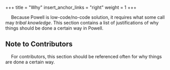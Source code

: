 +++
title = "Why"
insert_anchor_links = "right"
weight = 1
+++

&emsp; Because Powell is low-code/no-code solution, it requires what some call may *tribal knowledge*. This section contains a list of justifications of why things should be done a certain way in Powell.

## Note to Contributors

&emsp; For contributors, this section should be referenced often for why things are done a certain way.
